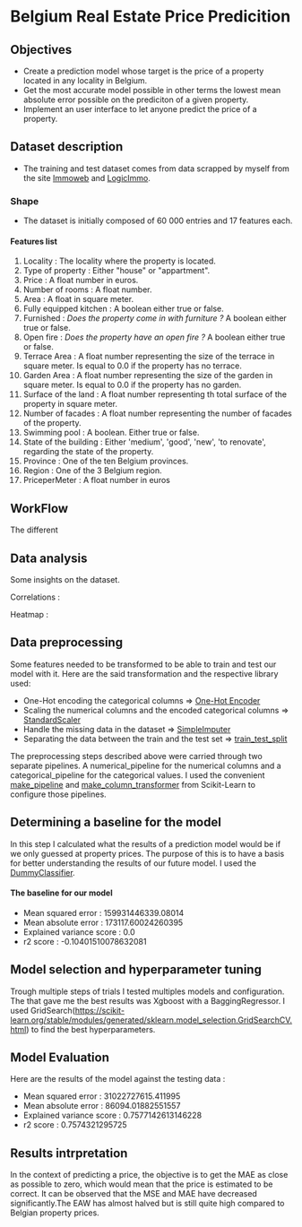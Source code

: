 # Belgium Real Estate Price Predicition

## Objectives
- Create a prediction model whose target is the price of a property located in any locality in Belgium. 
- Get the most accurate model possible in other terms the lowest mean absolute error possible on the prediciton of a given property.
- Implement an user interface to let anyone predict the price of a property. 

## Dataset description
- The training and test dataset comes from data scrapped by myself from the site [Immoweb](https://www.immoweb.be/) and [LogicImmo](https://www.logic-immo.be/).
### Shape 
- The dataset is initially composed of 60 000 entries and 17 features each.
#### Features list 
1. Locality : The locality where the property is located.
2. Type of property : Either "house" or "appartment".
3. Price : A float number in euros.
4. Number of rooms : A float number.
5. Area : A float in square meter.
6. Fully equipped kitchen : A boolean either true or false.
7. Furnished : *Does the property come in with furniture ?* A boolean either true or false.
8. Open fire : *Does the property have an open fire ?* A boolean either true or false.
9. Terrace Area : A float number representing the size of the terrace in square meter. Is equal to 0.0 if the property has no terrace.
10. Garden Area : A float number representing the size of the garden in square meter. Is equal to 0.0 if the property has no garden.
11. Surface of the land : A float number representing th total surface of the property in square meter.
12. Number of facades : A float number representing the number of facades of the property.
13. Swimming pool : A boolean. Either true or false.
14. State of the building : Either 'medium', 'good', 'new', 'to renovate', regarding the state of the property.
15. Province : One of the ten Belgium provinces.
16. Region : One of the 3 Belgium region.
17. PriceperMeter : A float number in euros

## WorkFlow
The different
## Data analysis

Some insights on the dataset. 

Correlations : 

Heatmap : 

## Data preprocessing

Some features needed to be transformed to be able to train and test our model with it. 
Here are the said transformation and the respective library used:

- One-Hot encoding the categorical columns => [One-Hot Encoder](https://scikit-learn.org/stable/modules/generated/sklearn.preprocessing.OneHotEncoder.html)
- Scaling the numerical columns and the encoded categorical columns => [StandardScaler](https://scikit-learn.org/stable/modules/generated/sklearn.preprocessing.StandardScaler.html)
- Handle the missing data in the dataset => [SimpleImputer](https://scikit-learn.org/stable/modules/generated/sklearn.impute.SimpleImputer.html)
- Separating the data between the train and the test set => [train_test_split](https://scikit-learn.org/stable/modules/generated/sklearn.model_selection.train_test_split.html?highlight=train_test_split#sklearn.model_selection.train_test_split)

The preprocessing steps described above were carried through two separate pipelines. A numerical_pipeline for the numerical columns and a categorical_pipeline for the categorical values. 
I used the convenient [make_pipeline](https://scikit-learn.org/stable/modules/generated/sklearn.pipeline.make_pipeline.html) and [make_column_transformer](https://scikit-learn.org/stable/modules/generated/sklearn.compose.make_column_transformer.html) from Scikit-Learn to configure those pipelines.


## Determining a baseline for the model
In this step I calculated what the results of a prediction model would be if we only guessed at property prices. 
The purpose of this is to have a basis for better understanding the results of our future model.
I used the [DummyClassifier](https://scikit-learn.org/stable/modules/generated/sklearn.dummy.DummyClassifier.html).

#### The baseline for our model
- Mean squared error : 159931446339.08014
- Mean absolute error : 173117.60024260395
- Explained variance score : 0.0
- r2 score : -0.10401510078632081

## Model selection and hyperparameter tuning

Trough multiple steps of trials I tested multiples models and configuration. 
The that gave me the best results was Xgboost with a BaggingRegressor. 
I used GridSearch(https://scikit-learn.org/stable/modules/generated/sklearn.model_selection.GridSearchCV.html)
to find the best hyperparameters.

## Model Evaluation
Here are the results of the model against the testing data : 

- Mean squared error : 31022727615.411995
- Mean absolute error : 86094.01882551557
- Explained variance score : 0.7577142613146228
- r2 score : 0.7574321295725

## Results intrpretation
In the context of predicting a price, the objective is to get the MAE as close as possible to zero, which would mean that the price is estimated to be correct.
It can be observed that the MSE and MAE have decreased significantly.The EAW has almost halved but is still quite high compared to Belgian property prices.
